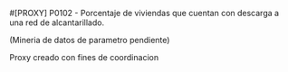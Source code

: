 #[PROXY] P0102 - Porcentaje de viviendas que cuentan con descarga a una red de alcantarillado.

(Mineria de datos de parametro pendiente)

Proxy creado con fines de coordinacion